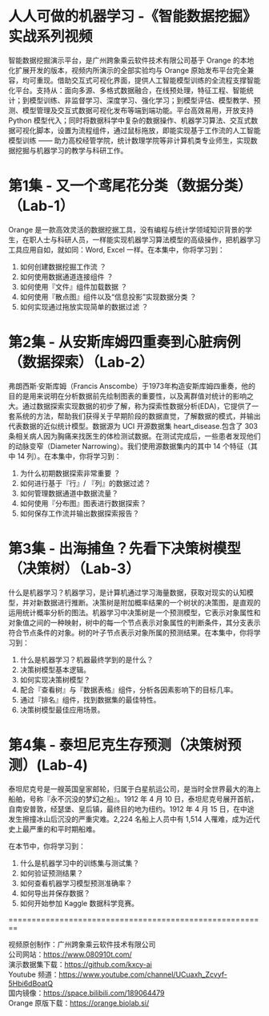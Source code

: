 ﻿# 人人可做的机器学习 -《智能数据挖掘》实战系列视频

智能数据挖掘演示平台，是广州跨象乘云软件技术有限公司基于 Orange 的本地化扩展开发的版本，视频内所演示的全部实验均与 Orange 原始发布平台完全兼容，均可重现。借助交互式可视化界面，提供人工智能模型训练的全流程支撑智能化平台。支持从：面向多源、多格式数据融合，在线预处理，特征工程、智能统计；到模型训练、非监督学习、深度学习、强化学习；到模型评估、模型教学、预测、模型管理及交互式数据可视化发布等端到端功能。平台高效易用，开放支持 Python 模型代入；同时将数据科学中复杂的数据操作、机器学习算法、交互式数据可视化脚本，设置为流程组件，通过鼠标拖放，即能实现基于工作流的人工智能模型训练 —— 助力高校经管学院，统计数理学院等非计算机类专业师生，实现数据挖掘与机器学习的教学与科研工作。

# 第1集 - 又一个鸢尾花分类（数据分类） （Lab-1）

Orange 是一款高效灵活的数据挖据工具，没有编程与统计学领域知识背景的学生，在职人士与科研人员，一样能实现机器学习算法模型的高级操作，把机器学习工具应用自如，就如同：Word, Excel 一样。在本集中，你将学习到：

1. 如何创建数据挖掘工作流 ？
2. 如何使用数据通道连接组件 ？
3. 如何使用『文件』组件加载数据 ？
4. 如何使用『散点图』组件以及“信息投影”实现数据分类 ？
5. 如何实现通过拖放实现简单的数据过滤 ？

# 第2集 - 从安斯库姆四重奏到心脏病例（数据探索）（Lab-2）

弗朗西斯·安斯库姆（Francis Anscombe）于1973年构造安斯库姆四重奏，他的目的是用来说明在分析数据前先绘制图表的重要性，以及离群值对统计的影响之大。通过数据探索实现数据的初步了解，称为探索性数据分析(EDA)，它提供了一套系统的方法，帮助我们获得关于早期阶段的数据直觉，了解数据的模式，并输出代表数据的近似统计模型。数据源为 UCI 开源数据集 heart_disease.包含了 303 条相关病人因为胸痛来找医生的体检测试数据。在测试完成后，一些患者发现他们的动脉变窄（Diameter Narrowing）。我们使用源数据集内的其中 14 个特征（其中 14 列）。在本集中，你将学习到：

1. 为什么初期数据探索非常重要 ？  
2. 如何进行基于『行』/ 『列』的数据过滤？  
3. 如何管理数据通道中数据流量？  
4. 如何使用『分布图』图表进行数据探索？  
6. 如何保存工作流并输出数据探索报告？  

# 第3集 - 出海捕鱼？先看下决策树模型（决策树）（Lab-3）

什么是机器学习？机器学习，是计算机通过学习海量数据，获取对现实的认知模型，并对新数据进行推断。决策树是附加概率结果的一个树状的决策图，是直观的运用统计概率分析的图法。机器学习中决策树是一个预测模型，它表示对象属性和对象值之间的一种映射，树中的每一个节点表示对象属性的判断条件，其分支表示符合节点条件的对象。树的叶子节点表示对象所属的预测结果。在本集中，你将学习到：

1. 什么是机器学习？机器最终学到的是什么？  
2. 决策树模型基本逻辑。  
3. 如何实现决策树模型？  
4. 配合『查看树』与『数据表格』组件，分析各因素影响下的目标几率。  
5. 通过『排名』组件，找到数据集的最佳特性。  
6. 决策树模型最佳应用场景。  

# 第4集 - 泰坦尼克生存预测（决策树预测）(Lab-4)

泰坦尼克号是一艘英国皇家邮轮，归属于白星航运公司，是当时全世界最大的海上船舶，号称『永不沉没的梦幻之船』。1912 年 4 月 10 日，泰坦尼克号展开首航，自南安普敦，经瑟堡、皇后镇，最终目的地为纽约。1912 年 4 月 15 日，在中途发生擦撞冰山后沉没的严重灾难。2,224 名船上人员中有 1,514 人罹难，成为近代史上最严重的和平时期船难。

在本节中，你将学习到：
1. 什么是机器学习中的训练集与测试集？  
2. 如何验证预测结果？  
3. 如何查看机器学习模型预测准确率？  
4. 如何导出并保存数据？  
5. 如何开始参加 Kaggle 数据科学竞赛。  

========================================================

视频原创制作：广州跨象乘云软件技术有限公司  
公司网站：https://www.080910t.com/  
演示数据集下载：https://github.com/kxcy-ai  
Youtube 频道：https://www.youtube.com/channel/UCuaxh_Zcvyf-5Hbi6dBoatQ  
国内镜像：https://space.bilibili.com/189064479  
Orange 原版下载：https://orange.biolab.si/  
